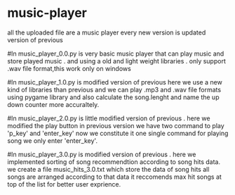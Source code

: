 # music-player
all the uploaded file are a music player
every new version is updated version of previous

#In music_player_0.0.py is very basic music player that can play music and store played music .
and using a old and light weight libraries . only support .wav file format,this work only on windows

#In music_player_1.0.py is  modified version of previous here we use a new kind of libraries than previous and we can play 
.mp3 and .wav file formats using pygame library and also calculate the song.lenght 
and name the up down counter more accuraltely.


#In music_player_2.0.py is little modified version of previous . here we modified the play button 
in previous version we have two command to play 'p_key' and 'enter_key' now we constitute it one
single command for playing song we only enter 'enter_key'.

#In music_player_3.0.py is modified version of previous . here we implemented sorting of song recommendtion according 
to song hits data. 
we create a file music_hits_3.0.txt which store the data of song hits 
all songs are arranged according to that data 
it reccomends max hit songs at top of the list
for better user exprience.
